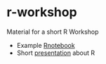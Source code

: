 # r-workshop
Material for a short R Workshop

* Example [Rnotebook](http://htmlpreview.github.io/?https://github.com/nielsaka/r-workshop/blob/master/growth_and_broadband_access.nb.html)
* Short [presentation](https://rawgit.com/nielsaka/r-workshop/master/workshop.html#/) about R
